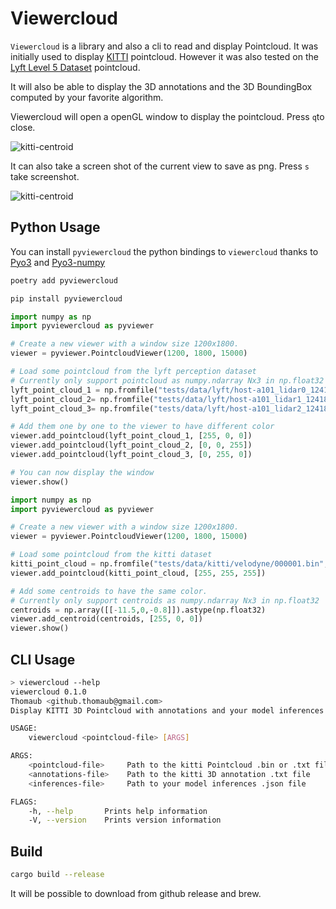 # Viewercloud

`Viewercloud` is a library and also a cli to read and display Pointcloud.
It was initially used to display [KITTI](http://www.cvlibs.net/datasets/kitti/) pointcloud.
However it was also tested on the [Lyft Level 5 Dataset](https://self-driving.lyft.com/level5/data/) pointcloud.

It will also be able to display the 3D annotations and the 3D BoundingBox computed by your favorite algorithm.

Viewercloud will open a openGL window to display the pointcloud. Press `q`to close.

![kitti-centroid](https://raw.githubusercontent.com/ThomAub/viewercloud/assets/kitti_with_centroid.png)

It can also take a screen shot of the current view to save as png. Press `s` take screenshot.

![kitti-centroid](https://raw.githubusercontent.com/ThomAub/viewercloud/assets/kitti_with_centroid.png)

## Python Usage

You can install `pyviewercloud` the python bindings to `viewercloud` thanks to [Pyo3](https://github.com/PyO3/pyo3) and [Pyo3-numpy](https://github.com/PyO3/rust-numpy)

```bash
poetry add pyviewercloud
```

```bash
pip install pyviewercloud
```

```python
import numpy as np
import pyviewercloud as pyviewer

# Create a new viewer with a window size 1200x1800.
viewer = pyviewer.PointcloudViewer(1200, 1800, 15000)

# Load some pointcloud from the lyft perception dataset
# Currently only support pointcloud as numpy.ndarray Nx3 in np.float32
lyft_point_cloud_1 = np.fromfile("tests/data/lyft/host-a101_lidar0_1241893239502712366.bin", dtype=np.float32).reshape((-1, 5))[:,:3]
lyft_point_cloud_2= np.fromfile("tests/data/lyft/host-a101_lidar1_1241893239502712366.bin", dtype=np.float32).reshape((-1, 5))[:,:3]
lyft_point_cloud_3= np.fromfile("tests/data/lyft/host-a101_lidar2_1241893239502712366.bin", dtype=np.float32).reshape((-1, 5))[:,:3]

# Add them one by one to the viewer to have different color
viewer.add_pointcloud(lyft_point_cloud_1, [255, 0, 0])
viewer.add_pointcloud(lyft_point_cloud_2, [0, 0, 255])
viewer.add_pointcloud(lyft_point_cloud_3, [0, 255, 0])

# You can now display the window
viewer.show()
```

```python
import numpy as np
import pyviewercloud as pyviewer

# Create a new viewer with a window size 1200x1800.
viewer = pyviewer.PointcloudViewer(1200, 1800, 15000)

# Load some pointcloud from the kitti dataset
kitti_point_cloud = np.fromfile("tests/data/kitti/velodyne/000001.bin", dtype=np.float32).reshape((-1, 4))[:,:3]
viewer.add_pointcloud(kitti_point_cloud, [255, 255, 255])

# Add some centroids to have the same color.
# Currently only support centroids as numpy.ndarray Nx3 in np.float32
centroids = np.array([[-11.5,0,-0.8]]).astype(np.float32)
viewer.add_centroid(centroids, [255, 0, 0])
viewer.show()
```

## CLI Usage

```sh
> viewercloud --help
viewercloud 0.1.0
Thomaub <github.thomaub@gmail.com>
Display KITTI 3D Pointcloud with annotations and your model inferences

USAGE:
    viewercloud <pointcloud-file> [ARGS]

ARGS:
    <pointcloud-file>     Path to the kitti Pointcloud .bin or .txt file
    <annotations-file>    Path to the kitti 3D annotation .txt file
    <inferences-file>     Path to your model inferences .json file

FLAGS:
    -h, --help       Prints help information
    -V, --version    Prints version information
```

## Build

```sh
cargo build --release
```

It will be possible to download from github release and brew.
